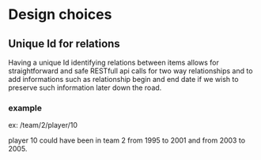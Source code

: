 # Design choices

## Unique Id for relations

Having a unique Id identifying relations between items allows for straightforward and safe RESTfull api calls for two way relationships and to add informations such as relationship begin and end date if we wish to preserve such information later down the road.

### example

ex: /team/2/player/10

player 10 could have been in team 2 from 1995 to 2001 and from 2003 to 2005.
